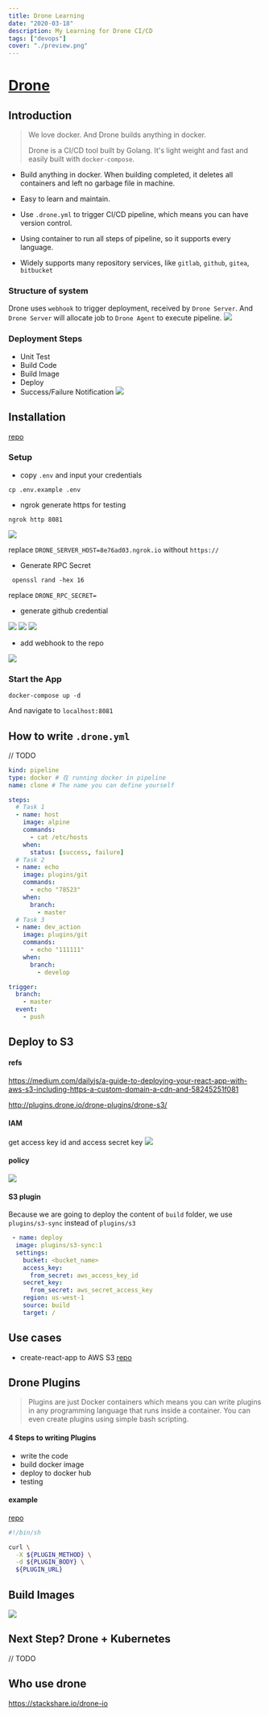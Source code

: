 ```yaml
---
title: Drone Learning
date: "2020-03-18"
description: My Learning for Drone CI/CD
tags: ["devops"]
cover: "./preview.png"
---
```


# [Drone](https://drone.io/)

## Introduction

> We love docker. And Drone builds anything in docker.
>
> Drone is a CI/CD tool built by Golang. It's light weight and fast and easily built with `docker-compose`.

- Build anything in docker. When building completed, it deletes all containers and left no garbage file in machine.

- Easy to learn and maintain.
- Use `.drone.yml` to trigger CI/CD pipeline, which means you can have version control.
- Using container to run all steps of pipeline, so it supports every language.
- Widely supports many repository services, like `gitlab`, `github`, `gitea`, `bitbucket`

### Structure of system

Drone uses `webhook` to trigger deployment, received by `Drone Server`. And `Drone Server` will allocate job to `Drone Agent` to execute pipeline.
![](2020-03-20-06-01-13.png)

### Deployment Steps

- Unit Test
- Build Code
- Build Image
- Deploy
- Success/Failure Notification
  ![](2020-03-20-06-05-57.png)

## Installation

[repo](https://github.com/CI-CD-Practice/Drone_Practice)

### Setup

- copy `.env` and input your credentials

```
cp .env.example .env
```

- ngrok generate https for testing

```
ngrok http 8081
```

![](2020-03-20-19-35-11.png)

replace `DRONE_SERVER_HOST=8e76ad03.ngrok.io` without `https://`

- Generate RPC Secret

```
 openssl rand -hex 16
```

replace `DRONE_RPC_SECRET=`

- generate github credential

![](2020-03-20-19-40-18.png)
![](2020-03-20-19-40-59.png)
![](2020-03-20-19-41-17.png)

- add webhook to the repo

![](2020-04-09-13-45-40.png)

### Start the App

```
docker-compose up -d
```

And navigate to `localhost:8081`

## How to write `.drone.yml`

// TODO

```yml
kind: pipeline
type: docker # 在 running docker in pipeline
name: clone # The name you can define yourself

steps:
  # Task 1
  - name: host
    image: alpine
    commands:
      - cat /etc/hosts
    when:
      status: [success, failure]
  # Task 2
  - name: echo
    image: plugins/git
    commands:
      - echo "78523"
    when:
      branch:
        - master
  # Task 3
  - name: dev_action
    image: plugins/git
    commands:
      - echo "111111"
    when:
      branch:
        - develop

trigger:
  branch:
    - master
  event:
    - push
```

## Deploy to S3

#### refs

https://medium.com/dailyjs/a-guide-to-deploying-your-react-app-with-aws-s3-including-https-a-custom-domain-a-cdn-and-58245251f081

http://plugins.drone.io/drone-plugins/drone-s3/

#### IAM

get access key id and access secret key
![](2020-04-09-11-20-03.png)

#### policy

![](2020-04-09-11-17-47.png)

#### S3 plugin

Because we are going to deploy the content of `build` folder, we use `plugins/s3-sync` instead of `plugins/s3`

```yml
 - name: deploy
  image: plugins/s3-sync:1
  settings:
    bucket: <bucket_name>
    access_key:
      from_secret: aws_access_key_id
    secret_key:
      from_secret: aws_secret_access_key
    region: us-west-1
    source: build
    target: /
```

## Use cases

- create-react-app to AWS S3
  [repo](https://github.com/c1495616js/drone_react_ec2)

## Drone Plugins

>Plugins are just Docker containers which means you can write plugins in any programming language that runs inside a container. You can even create plugins using simple bash scripting.

#### 4 Steps to writing Plugins

- write the code
- build docker image
- deploy to docker hub
- testing

#### example

[repo](https://github.com/CI-CD-Practice/drone_plugin_test)

```bash
#!/bin/sh

curl \
  -X ${PLUGIN_METHOD} \
  -d ${PLUGIN_BODY} \
  ${PLUGIN_URL}

```

## Build Images

![](2020-03-20-06-26-28.png)

## Next Step? Drone + Kubernetes

// TODO

## Who use drone

https://stackshare.io/drone-io
